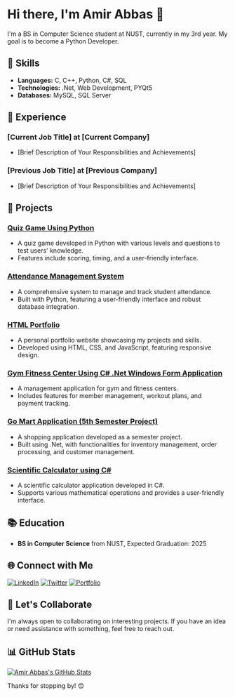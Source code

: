 # Hi there, I'm Amir Abbas 👋

I'm a BS in Computer Science student at NUST, currently in my 3rd year. My goal is to become a Python Developer.

## 🚀 Skills

- **Languages:** C, C++, Python, C#, SQL
- **Technologies:** .Net, Web Development, PYQt5
- **Databases:** MySQL, SQL Server

## 💼 Experience

### [Current Job Title] at [Current Company]
- [Brief Description of Your Responsibilities and Achievements]

### [Previous Job Title] at [Previous Company]
- [Brief Description of Your Responsibilities and Achievements]

## 🌱 Projects

### [Quiz Game Using Python](https://github.com/AmirAbbas101/Quiz-Game-Using-Python)
- A quiz game developed in Python with various levels and questions to test users' knowledge.
- Features include scoring, timing, and a user-friendly interface.

### [Attendance Management System](https://github.com/AmirAbbas101/Attendance-Management-System)
- A comprehensive system to manage and track student attendance.
- Built with Python, featuring a user-friendly interface and robust database integration.

### [HTML Portfolio](https://github.com/AmirAbbas101/html-portfolio)
- A personal portfolio website showcasing my projects and skills.
- Developed using HTML, CSS, and JavaScript, featuring responsive design.

### [Gym Fitness Center Using C# .Net Windows Form Application](https://github.com/AmirAbbas101/GymFitnessCenter-Using-C-.Net-Windows-Form-Application)
- A management application for gym and fitness centers.
- Includes features for member management, workout plans, and payment tracking.

### [Go Mart Application (5th Semester Project)](https://github.com/AmirAbbas101/Go-Mart-Application-5th-semester-project)
- A shopping application developed as a semester project.
- Built using .Net, with functionalities for inventory management, order processing, and customer management.

### [Scientific Calculator using C#](https://github.com/AmirAbbas101/Scientific-Calculator-using-CS-)
- A scientific calculator application developed in C#.
- Supports various mathematical operations and provides a user-friendly interface.

## 📚 Education

- **BS in Computer Science** from NUST, Expected Graduation: 2025

## 🌐 Connect with Me

[![LinkedIn](https://img.shields.io/badge/LinkedIn-Connect-blue)](https://www.linkedin.com/in/yourusername/)
[![Twitter](https://img.shields.io/badge/Twitter-Follow-blue)](https://twitter.com/yourusername/)
[![Portfolio](https://img.shields.io/badge/Portfolio-Visit-brightgreen)](https://yourportfolio.com/)

## 🤝 Let's Collaborate

I'm always open to collaborating on interesting projects. If you have an idea or need assistance with something, feel free to reach out.

## 📊 GitHub Stats

[![Amir Abbas's GitHub Stats](https://github-readme-stats.vercel.app/api?username=AmirAbbas101&show_icons=true&hide=prs&count_private=true&theme=radical)](https://github.com/AmirAbbas101)

Thanks for stopping by! 😊
